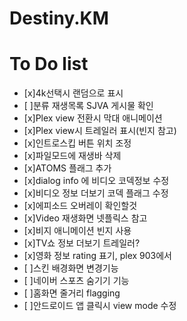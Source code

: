 # Destiny.KM
# To Do list
- [x]4k선택시 랜덤으로 표시
- [ ]분류 재생목록 SJVA 게시물 확인
- [x]Plex view 전환시 막대 애니메이션
- [x]Plex view시 트레일러 표시(빈지 참고)
- [x]인트로스킵 버튼 위치 조정
- [x]파일모드에 재생바 삭제
- [x]ATOMS 플래그 추가
- [x]dialog info 에 비디오 코덱정보 수정
- [x]비디오 정보 더보기 코덱 플래그 수정
- [x]에피소드 오버레이 확인할것
- [x]Video 재생화면 넷플릭스 참고
- [x]비지 애니메이션 빈지 사용
- [x]TV쇼 정보 더보기 트레일러?
- [x]영화 정보 rating 표기, plex 903에서
- [ ]스킨 배경화면 변경기능
- [ ]네이버 스포츠 숨기기 기능
- [ ]홈화면 줄거리 flagging
- [ ]안드로이드 앱 클릭시 view mode 수정
